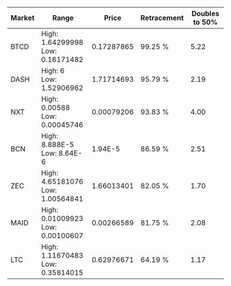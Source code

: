| Market | Range | Price| Retracement | Doubles to 50% |
| --- | --- | --- | --- | --- |
| BTCD | High: 1.64299998<br />Low: 0.16171482 | 0.17287865 | 99.25 % | 5.22 |
| DASH | High: 6<br />Low: 1.52906962 | 1.71714693 | 95.79 % | 2.19 |
| NXT | High: 0.00588<br />Low: 0.00045746 | 0.00079206 | 93.83 % | 4.00 |
| BCN | High: 8.888E-5<br />Low: 8.64E-6 | 1.94E-5 | 86.59 % | 2.51 |
| ZEC | High: 4.65181076<br />Low: 1.00564841 | 1.66013401 | 82.05 % | 1.70 |
| MAID | High: 0.01009923<br />Low: 0.00100607 | 0.00266589 | 81.75 % | 2.08 |
| LTC | High: 1.11670483<br />Low: 0.35814015 | 0.62976671 | 64.19 % | 1.17 |
